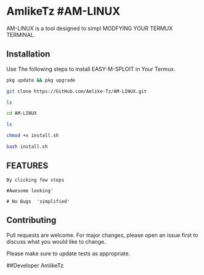 # AmlikeTz #AM-LINUX

AM-LINUX is a tool designed to simpl MODFYING YOUR TERMUX TERMINAL.

## Installation

Use The following steps to install EASY-M-SPLOIT in Your Termux.

```bash
pkg update && pkg upgrade
```

```bash
git clone https://GitHub.com/Amlike-Tz/AM-LINUX.git
```

```bash
ls
```

```bash
cd AM-LINUX
```

```bash
ls
```


```bash
chmod +x install.sh
```


```bash
bash install.sh
```


## FEATURES

```Easy To use
By clicking few steps

#Awesome looking'

# No Bugs  'simplified'

```

## Contributing
Pull requests are welcome. For major changes, please open an issue first to discuss what you would like to change.

Please make sure to update tests as appropriate.

##Developer
  AmlikeTz
